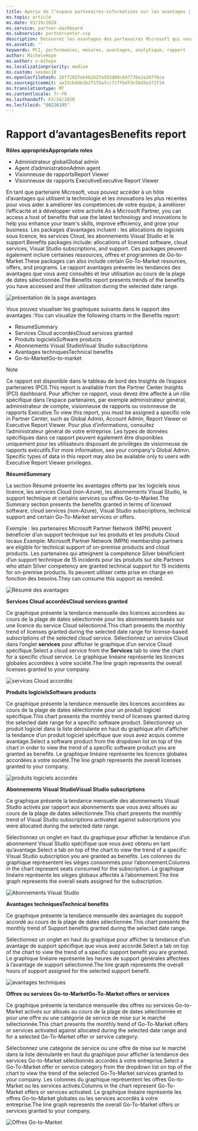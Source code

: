 ```yaml
---
title: Aperçu de l’espace partenaires-informations sur les avantages | Espace partenaires
ms.topic: article
ms.date: 03/19/2020
ms.service: partner-dashboard
ms.subservice: partnercenter-csp
description: Découvrez les avantages des partenaires Microsoft qui vous ont été accordés pour vous aider à développer votre activité, améliorer l’efficacité et améliorer les compétences de votre équipe.
ms.assetid: ''
keywords: PCI, performances, mesures, avantages, analytique, rapport
author: MicheleHope
ms.author: v-mihope
ms.localizationpriority: medium
ms.custom: seodec18
ms.openlocfilehash: 26ff2657eb4b2b27a355d08c647778e2a247f6ce
ms.sourcegitcommit: aa33cbd4b3b2f575afcc71ffbdfdc5b45e372f24
ms.translationtype: MT
ms.contentlocale: fr-FR
ms.lasthandoff: 03/24/2020
ms.locfileid: "80226195"
---
```

# <a name="benefits-report"></a><span data-ttu-id="1898f-104">Rapport d’avantages</span><span class="sxs-lookup"><span data-stu-id="1898f-104">Benefits report</span></span>

<span data-ttu-id="1898f-105">**Rôles appropriés**</span><span class="sxs-lookup"><span data-stu-id="1898f-105">**Appropriate roles**</span></span>
- <span data-ttu-id="1898f-106">Administrateur global</span><span class="sxs-lookup"><span data-stu-id="1898f-106">Global admin</span></span>
- <span data-ttu-id="1898f-107">Agent d’administration</span><span class="sxs-lookup"><span data-stu-id="1898f-107">Admin agent</span></span>
- <span data-ttu-id="1898f-108">Visionneuse de rapports</span><span class="sxs-lookup"><span data-stu-id="1898f-108">Report Viewer</span></span>
- <span data-ttu-id="1898f-109">Visionneuse de rapports Executive</span><span class="sxs-lookup"><span data-stu-id="1898f-109">Executive Report Viewer</span></span>

<span data-ttu-id="1898f-110">En tant que partenaire Microsoft, vous pouvez accéder à un hôte d’avantages qui utilisent la technologie et les innovations les plus récentes pour vous aider à améliorer les compétences de votre équipe, à améliorer l’efficacité et à développer votre activité.</span><span class="sxs-lookup"><span data-stu-id="1898f-110">As a Microsoft Partner, you can access a host of benefits that use the latest technology and innovations to help you enhance your team's skills, improve efficiency, and grow your business.</span></span> <span data-ttu-id="1898f-111">Les packages d’avantages incluent : les allocations de logiciels sous licence, les services Cloud, les abonnements Visual Studio et le support.</span><span class="sxs-lookup"><span data-stu-id="1898f-111">Benefits packages include: allocations of licensed software, cloud services, Visual Studio subscriptions, and support.</span></span> <span data-ttu-id="1898f-112">Ces packages peuvent également inclure certaines ressources, offres et programmes de Go-to-Market.</span><span class="sxs-lookup"><span data-stu-id="1898f-112">These packages can also include certain Go-To-Market resources, offers, and programs.</span></span> <span data-ttu-id="1898f-113">Le rapport avantages présente les tendances des avantages que vous avez consultés et leur utilisation au cours de la plage de dates sélectionnée.</span><span class="sxs-lookup"><span data-stu-id="1898f-113">The Benefits report presents trends of the benefits you have accessed and their utilization during the selected date range.</span></span>

![présentation de la page avantages](images/pci/pci_benefits_intro_1.png)

<span data-ttu-id="1898f-115">Vous pouvez visualiser les graphiques suivants dans le rapport des avantages :</span><span class="sxs-lookup"><span data-stu-id="1898f-115">You can visualize the following charts in the Benefits report:</span></span>

- <span data-ttu-id="1898f-116">Résumé</span><span class="sxs-lookup"><span data-stu-id="1898f-116">Summary</span></span>
- <span data-ttu-id="1898f-117">Services Cloud accordés</span><span class="sxs-lookup"><span data-stu-id="1898f-117">Cloud services granted</span></span>
- <span data-ttu-id="1898f-118">Produits logiciels</span><span class="sxs-lookup"><span data-stu-id="1898f-118">Software products</span></span>
- <span data-ttu-id="1898f-119">Abonnements Visual Studio</span><span class="sxs-lookup"><span data-stu-id="1898f-119">Visual Studio subscriptions</span></span>
- <span data-ttu-id="1898f-120">Avantages techniques</span><span class="sxs-lookup"><span data-stu-id="1898f-120">Technical benefits</span></span>
- <span data-ttu-id="1898f-121">Go-to-Market</span><span class="sxs-lookup"><span data-stu-id="1898f-121">Go-to-market</span></span>

 > [!NOTE]
 > <span data-ttu-id="1898f-122">Ce rapport est disponible dans le tableau de bord des Insights de l’espace partenaires (PCI).</span><span class="sxs-lookup"><span data-stu-id="1898f-122">This report is available from the Partner Center Insights (PCI) dashboard.</span></span> <span data-ttu-id="1898f-123">Pour afficher ce rapport, vous devez être affecté à un rôle spécifique dans l’espace partenaires, par exemple administrateur général, administrateur de compte, visionneuse de rapports ou visionneuse de rapports Executive.</span><span class="sxs-lookup"><span data-stu-id="1898f-123">To view this report, you must be assigned a specific role in Partner Center, such as Global Admin, Account Admin, Report Viewer or Executive Report Viewer.</span></span> <span data-ttu-id="1898f-124">Pour plus d’informations, consultez l’administrateur général de votre entreprise. Les types de données spécifiques dans ce rapport peuvent également être disponibles uniquement pour les utilisateurs disposant de privilèges de visionneuse de rapports exécutifs.</span><span class="sxs-lookup"><span data-stu-id="1898f-124">For more information, see your company's Global Admin. Specific types of data in this report may also be available only to users with Executive Report Viewer privileges.</span></span>

<span data-ttu-id="1898f-125">**Résumé**</span><span class="sxs-lookup"><span data-stu-id="1898f-125">**Summary**</span></span>

<span data-ttu-id="1898f-126">La section Résumé présente les avantages offerts par les logiciels sous licence, les services Cloud (non-Azure), les abonnements Visual Studio, le support technique et certains services ou offres Go-to-Market.</span><span class="sxs-lookup"><span data-stu-id="1898f-126">The Summary section presents the benefits granted in terms of licensed software, cloud services (non-Azure), Visual Studio subscriptions, technical support and certain Go-To-Market services or offers.</span></span>

<span data-ttu-id="1898f-127">Exemple : les partenaires Microsoft Partner Network (MPN) peuvent bénéficier d’un support technique sur les produits et les produits Cloud locaux.</span><span class="sxs-lookup"><span data-stu-id="1898f-127">Example: Microsoft Partner Network (MPN) membership partners are eligible for technical support of on-premise products and cloud products.</span></span> <span data-ttu-id="1898f-128">Les partenaires qui atteignent la compétence Silver bénéficient d’un support technique de 15 incidents pour les produits sur site.</span><span class="sxs-lookup"><span data-stu-id="1898f-128">Partners who attain Silver competency are granted technical support for 15 incidents for on-premise products.</span></span> <span data-ttu-id="1898f-129">Ils peuvent utiliser cette prise en charge en fonction des besoins.</span><span class="sxs-lookup"><span data-stu-id="1898f-129">They can consume this support as needed.</span></span> 

![Résumé des avantages](images/pci/pci_benefits_summary_2.png)

<span data-ttu-id="1898f-131">**Services Cloud accordés**</span><span class="sxs-lookup"><span data-stu-id="1898f-131">**Cloud services granted**</span></span>

<span data-ttu-id="1898f-132">Ce graphique présente la tendance mensuelle des licences accordées au cours de la plage de dates sélectionnée pour les abonnements basés sur une licence du service Cloud sélectionné.</span><span class="sxs-lookup"><span data-stu-id="1898f-132">This chart presents the monthly trend of licenses granted during the selected date range for license-based subscriptions of the selected cloud service.</span></span>
<span data-ttu-id="1898f-133">Sélectionnez un service Cloud dans l’onglet **services** pour afficher le graphique d’un service Cloud spécifique.</span><span class="sxs-lookup"><span data-stu-id="1898f-133">Select a cloud service from the **Services** tab to view the chart for a specific cloud service.</span></span> <span data-ttu-id="1898f-134">Le graphique linéaire représente les licences globales accordées à votre société.</span><span class="sxs-lookup"><span data-stu-id="1898f-134">The line graph represents the overall licenses granted to your company.</span></span>

![services Cloud accordés](images/pci/pci_benefits_cloud_services_granted_3.png)

<span data-ttu-id="1898f-136">**Produits logiciels**</span><span class="sxs-lookup"><span data-stu-id="1898f-136">**Software products**</span></span>

<span data-ttu-id="1898f-137">Ce graphique présente la tendance mensuelle des licences accordées au cours de la plage de dates sélectionnée pour un produit logiciel spécifique.</span><span class="sxs-lookup"><span data-stu-id="1898f-137">This chart presents the monthly trend of licenses granted during the selected date range for a specific software product.</span></span> <span data-ttu-id="1898f-138">Sélectionnez un produit logiciel dans la liste déroulante en haut du graphique afin d’afficher la tendance d’un produit logiciel spécifique que vous avez acquis comme avantage.</span><span class="sxs-lookup"><span data-stu-id="1898f-138">Select a software product from the dropdown list on top of the chart in order to view the trend of a specific software product you are granted as benefits.</span></span> <span data-ttu-id="1898f-139">Le graphique linéaire représente les licences globales accordées à votre société.</span><span class="sxs-lookup"><span data-stu-id="1898f-139">The line graph represents the overall licenses granted to your company.</span></span>

![produits logiciels accordés](images/pci/pci_benefits_software_products_granted_4.png)

<span data-ttu-id="1898f-141">**Abonnements Visual Studio**</span><span class="sxs-lookup"><span data-stu-id="1898f-141">**Visual Studio subscriptions**</span></span>

<span data-ttu-id="1898f-142">Ce graphique présente la tendance mensuelle des abonnements Visual Studio activés par rapport aux abonnements que vous avez alloués au cours de la plage de dates sélectionnée.</span><span class="sxs-lookup"><span data-stu-id="1898f-142">This chart presents the monthly trend of Visual Studio subscriptions activated against subscriptions you were allocated during the selected date range.</span></span>

<span data-ttu-id="1898f-143">Sélectionnez un onglet en haut du graphique pour afficher la tendance d’un abonnement Visual Studio spécifique que vous avez obtenu en tant qu’avantage.</span><span class="sxs-lookup"><span data-stu-id="1898f-143">Select a tab on top of the chart to view the trend of a specific Visual Studio subscription you are granted as benefits.</span></span> <span data-ttu-id="1898f-144">Les colonnes du graphique représentent les sièges consommés pour l’abonnement.</span><span class="sxs-lookup"><span data-stu-id="1898f-144">Columns in the chart represent seats consumed for the subscription.</span></span> <span data-ttu-id="1898f-145">Le graphique linéaire représente les sièges globaux affectés à l’abonnement.</span><span class="sxs-lookup"><span data-stu-id="1898f-145">The line graph represents the overall seats assigned for the subscription.</span></span>

![Abonnements Visual Studio](images/pci/pci_benefits_visual_studio_subscriptions_5.png)

<span data-ttu-id="1898f-147">**Avantages techniques**</span><span class="sxs-lookup"><span data-stu-id="1898f-147">**Technical benefits**</span></span>

<span data-ttu-id="1898f-148">Ce graphique présente la tendance mensuelle des avantages du support accordé au cours de la plage de dates sélectionnée.</span><span class="sxs-lookup"><span data-stu-id="1898f-148">This chart presents the monthly trend of Support benefits granted during the selected date range.</span></span>

<span data-ttu-id="1898f-149">Sélectionnez un onglet en haut du graphique pour afficher la tendance d’un avantage de support spécifique que vous avez accordé.</span><span class="sxs-lookup"><span data-stu-id="1898f-149">Select a tab on top of the chart to view the trend of a specific support benefit you are granted.</span></span> <span data-ttu-id="1898f-150">Le graphique linéaire représente les heures de support générales affectées à l’avantage de support sélectionné.</span><span class="sxs-lookup"><span data-stu-id="1898f-150">The line graph represents the overall hours of support assigned for the selected support benefit.</span></span>

![avantages techniques](images/pci/pci_benefits_technical_benefits_6.png)

<span data-ttu-id="1898f-152">**Offres ou services Go-to-Market**</span><span class="sxs-lookup"><span data-stu-id="1898f-152">**Go-To-Market offers or services**</span></span>

<span data-ttu-id="1898f-153">Ce graphique présente la tendance mensuelle des offres ou services Go-to-Market activés sur alloués au cours de la plage de dates sélectionnée et pour une offre ou une catégorie de service de mise sur le marché sélectionnée.</span><span class="sxs-lookup"><span data-stu-id="1898f-153">This chart presents the monthly trend of Go-To-Market offers or services activated against allocated during the selected date range and for a selected Go-To-Market offer or service category.</span></span>

<span data-ttu-id="1898f-154">Sélectionnez une catégorie de service ou une offre de mise sur le marché dans la liste déroulante en haut du graphique pour afficher la tendance des services Go-to-Market sélectionnés accordés à votre entreprise.</span><span class="sxs-lookup"><span data-stu-id="1898f-154">Select a Go-To-Market offer or service category from the dropdown list on top of the chart to view the trend of the selected Go-To-Market services granted to your company.</span></span> <span data-ttu-id="1898f-155">Les colonnes du graphique représentent les offres Go-to-Market ou les services activés.</span><span class="sxs-lookup"><span data-stu-id="1898f-155">Columns in the chart represent Go-To-Market offers or services activated.</span></span> <span data-ttu-id="1898f-156">Le graphique linéaire représente les offres Go-to-Market globales ou les services accordés à votre entreprise.</span><span class="sxs-lookup"><span data-stu-id="1898f-156">The line graph represents the overall Go-To-Market offers or services granted to your company.</span></span>

![Offres Go-to-Market](images/pci/pci_benefits_go_to_market_7.png)
